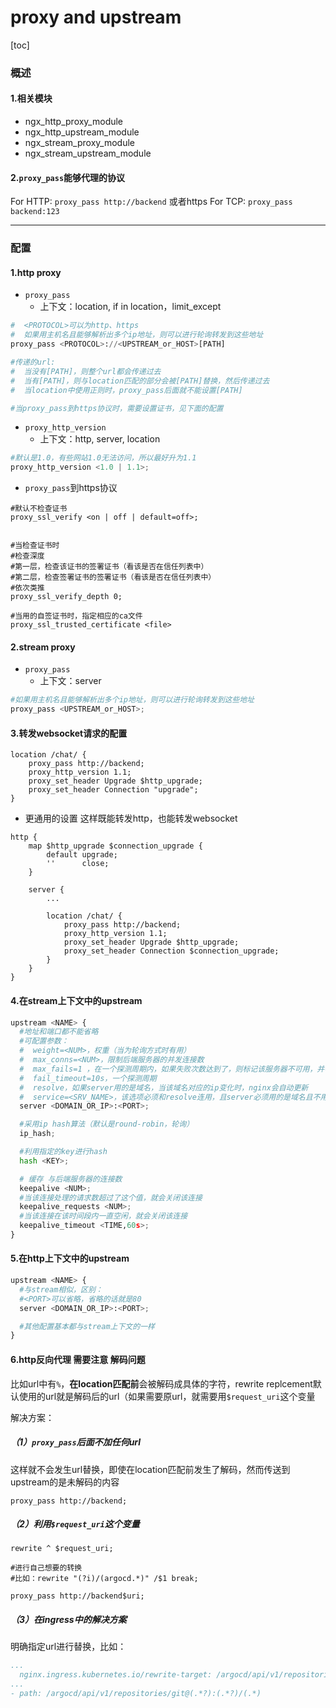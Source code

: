 # proxy and upstream

[toc]

### 概述

#### 1.相关模块
* ngx_http_proxy_module
* ngx_http_upstream_module
* ngx_stream_proxy_module
* ngx_stream_upstream_module

#### 2.`proxy_pass`能够代理的协议
For HTTP: `proxy_pass http://backend` 或者https
For TCP: `proxy_pass backend:123`

***

### 配置

#### 1.http proxy
* `proxy_pass`
  * 上下文：location, if in location，limit_except

```python
#  <PROTOCOL>可以为http、https
#  如果用主机名且能够解析出多个ip地址，则可以进行轮询转发到这些地址
proxy_pass <PROTOCOL>://<UPSTREAM_or_HOST>[PATH]

#传递的url:
#  当没有[PATH]，则整个url都会传递过去
#  当有[PATH]，则与location匹配的部分会被[PATH]替换，然后传递过去
#  当location中使用正则时，proxy_pass后面就不能设置[PATH]

#当proxy_pass到https协议时，需要设置证书，见下面的配置
```

* `proxy_http_version`
  * 上下文：http, server, location
```python
#默认是1.0，有些网站1.0无法访问，所以最好升为1.1
proxy_http_version <1.0 | 1.1>;
```

* `proxy_pass`到https协议     
```shell
#默认不检查证书
proxy_ssl_verify <on | off | default=off>;


#当检查证书时
#检查深度
#第一层，检查该证书的签署证书（看该是否在信任列表中）
#第二层，检查签署证书的签署证书（看该是否在信任列表中）
#依次类推
proxy_ssl_verify_depth 0;   

#当用的自签证书时，指定相应的ca文件
proxy_ssl_trusted_certificate <file>
```

#### 2.stream proxy

* `proxy_pass`
  * 上下文：server
```python
#如果用主机名且能够解析出多个ip地址，则可以进行轮询转发到这些地址
proxy_pass <UPSTREAM_or_HOST>;
```

#### 3.转发websocket请求的配置
```shell
location /chat/ {
    proxy_pass http://backend;
    proxy_http_version 1.1;
    proxy_set_header Upgrade $http_upgrade;
    proxy_set_header Connection "upgrade";
}
```

* 更通用的设置
这样既能转发http，也能转发websocket
```shell
http {
    map $http_upgrade $connection_upgrade {
        default upgrade;
        ''      close;
    }

    server {
        ...

        location /chat/ {
            proxy_pass http://backend;
            proxy_http_version 1.1;
            proxy_set_header Upgrade $http_upgrade;
            proxy_set_header Connection $connection_upgrade;
        }
    }
}
```

#### 4.在stream上下文中的upstream
```python
upstream <NAME> {
  #地址和端口都不能省略
  #可配置参数：
  #  weight=<NUM>，权重（当为轮询方式时有用）
  #  max_conns=<NUM>，限制后端服务器的并发连接数
  #  max_fails=1 ，在一个探测周期内，如果失败次数达到了，则标记该服务器不可用，并等待下一个周期再检测（如果为0，标记该服务器一直可用）
  #  fail_timeout=10s，一个探测周期
  #  resolve，如果server用的是域名，当该域名对应的ip变化时，nginx会自动更新
  #  service=<SRV_NAME>，该选项必须和resolve连用，且server必须用的是域名且不用指定端口，因为该配置会去DNS的SRV记录中找到名为<SRV_NAME>的port
  server <DOMAIN_OR_IP>:<PORT>;

  #采用ip hash算法（默认是round-robin，轮询）
  ip_hash;

  #利用指定的key进行hash
  hash <KEY>;

  # 缓存 与后端服务器的连接数
  keepalive <NUM>;
  #当该连接处理的请求数超过了这个值，就会关闭该连接
  keepalive_requests <NUM>;
  #当该连接在该时间段内一直空闲，就会关闭该连接
  keepalive_timeout <TIME,60s>;
}
```

#### 5.在http上下文中的upstream
```python
upstream <NAME> {
  #与stream相似，区别：
  #<PORT>可以省略，省略的话就是80
  server <DOMAIN_OR_IP>:<PORT>;

  #其他配置基本都与stream上下文的一样
}
```

#### 6.http反向代理 需要注意 解码问题
比如url中有`%`，**在location匹配前**会被解码成具体的字符，rewrite replcement默认使用的url就是解码后的url（如果需要原url，就需要用`$request_uri`这个变量

解决方案：

##### （1）`proxy_pass`后面不加任何url
这样就不会发生url替换，即使在location匹配前发生了解码，然而传送到upstream的是未解码的内容
```shell
proxy_pass http://backend;
```

##### （2）利用`$request_uri`这个变量
```shell
rewrite ^ $request_uri;

#进行自己想要的转换
#比如：rewrite "(?i)/(argocd.*)" /$1 break;

proxy_pass http://backend$uri;
```


##### （3）在ingress中的解决方案
明确指定url进行替换，比如：
```yaml
...
  nginx.ingress.kubernetes.io/rewrite-target: /argocd/api/v1/repositories/git%40$1%3A$2%2F$3
...
- path: /argocd/api/v1/repositories/git@(.*?):(.*?)/(.*)
```
